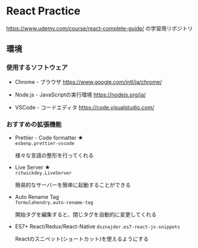 # React Practice

<https://www.udemy.com/course/react-complete-guide/> の学習用リポジトリ

## 環境

### 使用するソフトウェア

- Chrome - ブラウザ
<https://www.google.com/intl/ja/chrome/>

- Node.js - JavaScriptの実行環境
<https://nodejs.org/ja/>

- VSCode - コードエディタ
<https://code.visualstudio.com/>

### おすすめの拡張機能

- Prettier - Code formatter ★  
  `esbenp.prettier-vscode`

  様々な言語の整形を行ってくれる  

- Live Server ★  
  `ritwickdey.LiveServer`  

  簡易的なサーバーを簡単に起動することができる

- Auto Rename Tag  
  `formulahendry.auto-rename-tag`  

  開始タグを編集すると、閉じタグを自動的に変更してくれる

- ES7+ React/Redux/React-Native
  `dsznajder.es7-react-js-snippets`  

  Reactのスニペット(ショートカット)を使えるようにする
